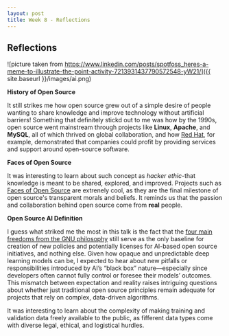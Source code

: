 ```yaml
---
layout: post
title: Week 8 - Reflections
---
```


## Reflections

![picture taken from https://www.linkedin.com/posts/spotfoss_heres-a-meme-to-illustrate-the-point-activity-7213931437790572548-yW21/]({{ site.baseurl }}/images/ai.png)

**History of Open Source**

It still strikes me how open source grew out of a simple desire of people wanting to share knowledge and improve technology without artificial barriers! Something that definitely stickd out to me was how by the 1990s, open source went mainstream through projects like **Linux**, **Apache**, and **MySQL**, all of which thrived on global collaboration, and how [Red Hat](https://www.redhat.com/en/solutions?sc_cid=RHCTN0250000435836&gclsrc=aw.ds&gad_source=1&gbraid=0AAAAADsbVMRUNLo5fut9-xMyrDB2xX0C4&gclid=EAIaIQobChMIyIqTnLGRjAMVJEpHAR23IxjhEAAYASAAEgLKnfD_BwE), for example, demonstrated that companies could profit by providing services and support around open-source software.

<!--more-->

**Faces of Open Source**

It was interesting to learn about such concept as *hacker ethic*-that knowledge is meant to be shared, explored, and improved. Projects such as [Faces of Open Source](https://www.facesofopensource.com) are extrenely cool, as they are the final milestone of open source's transparent morals and beliefs. It reminds us that the passion and collaboration behind open source come from **real** people.

**Open Source AI Definition**

I guess what striked me the most in this talk is the fact that the [four main freedoms from the GNU philosophy](https://www.gnu.org/philosophy/free-sw.html) still serve as the only baseline for creation of new policies and potentially licenses for AI-based open source initiatives, and nothing else. Given how opaque and unpredictable deep learning models can be, I expected to hear about new pitfalls or responsibilities introduced by AI’s “black box” nature—especially since developers often cannot fully control or foresee their models’ outcomes. This mismatch between expectation and reality raises intriguing questions about whether just traditional open source principles remain adequate for projects that rely on complex, data-driven algorithms.

It was interesting to learn about the complexity of making training and validation data freely available to the public, as fifferent data types come with diverse legal, ethical, and logistical hurdles.
